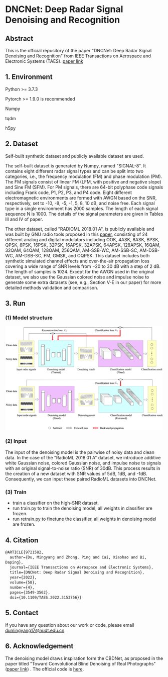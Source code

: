 # DNCNet: Deep Radar Signal Denoising and Recognition

## Abstract

This is the official repository of the paper "DNCNet: Deep Radar Signal Denoising and Recognition" from IEEE Transactions on Aerospace and Electronic Systems (TAES). [paper link](https://ieeexplore.ieee.org/document/9721582)

## 1. Environment

Python >= 3.7.3

Pytorch >= 1.9.0 is recommended

Numpy

tqdm

h5py

## 2. Dataset

Self-built synthetic dataset and publicly available dataset are used. 

The self-built dataset is generated by Numpy, named "SIGNAL-8". It contains eight different radar signal types and can be split into two categories, i.e., the frequency modulation (FM) and phase modulation (PM). The FM signals consist of linear FM  (LFM, with positive and negative slope) and Sine FM (SFM). For PM signals, there are 64-bit polyphase code signals including Frank code, P1, P2, P3, and P4 code. Eight different electromagnetic environments are formed with AWGN based on the SNR, respectively, set to -10, -8, -5, -1, 5, 8, 10 dB, and noise free. Each signal type in a single environment has 2000 samples. The length of each signal sequence N is 1000. The details of the signal parameters are given in Tables III and IV of paper.

The other dataset, called "RADIOML 2018.01 A", is publicly available and was built by GNU radio tools proposed in this [paper](https://ieeexplore.ieee.org/document/8267032), consisting of 24 different analog and digital modulators including OOK, 4ASK, 8ASK, BPSK, QPSK, 8PSK, 16PSK, 32PSK, 16APSK, 32APSK, 64APSK, 128APSK, 16QAM, 32QAM, 64QAM, 128QAM, 256QAM, AM-SSB-WC,
AM-SSB-SC, AM-DSB-WC, AM-DSB-SC, FM, GMSK, and OQPSK. This dataset includes both synthetic simulated channel effects and over-the-air propagation loss covering a wide range of SNR levels from −20 to 30 dB with a step of 2 dB. The length of samples is 1024. Except for the AWGN used in the original dataset, we also use the Gaussian colored noise and impulse noise to generate some extra datasets (see, e.g., Section V-E in our paper) for more detailed methods validation and comparison.

## 3. Run

### (1) Model structure

![DNCNet](Fig/DNCNet.png)

### (2) Input

The input of the denoising model is the pairwise of noisy data and clean data. In the case of the "RadioML 2018.01 A" dataset, we introduce additive white Gaussian noise, colored Gaussian noise, and impulse noise to signals with an original signal-to-noise ratio (SNR) of 30dB. This process results in the creation of a new dataset with SNR values of 5dB, 1dB, and -1dB. Consequently, we can input these paired RadioML datasets into DNCNet.

### (3) Train

* train a classifier on the high-SNR dataset.
* run train.py to train the denoising model, all weights in classifier are frozen.
* run retrain.py to finetune the classifier, all weights in denoising model are frozen.

## 4. Citation

```
@ARTICLE{9721582,
  author={Du, Mingyang and Zhong, Ping and Cai, Xiaohao and Bi, Daping},
  journal={IEEE Transactions on Aerospace and Electronic Systems}, 
  title={DNCNet: Deep Radar Signal Denoising and Recognition}, 
  year={2022},
  volume={58},
  number={4},
  pages={3549-3562},
  doi={10.1109/TAES.2022.3153756}}
```

## 5. Contact

If you have any question about our work or code, please email dumingyang17@nudt.edu.cn.

## 6. Acknowledgement

The denoising model draws inspiration form the CBDNet, as proposed in the paper titled "Toward Convolutional Blind Denoising of Real Photographs" ([paper link](https://ieeexplore.ieee.org/document/8954448)) . The official code is [here](https://github.com/GuoShi28/CBDNet).
